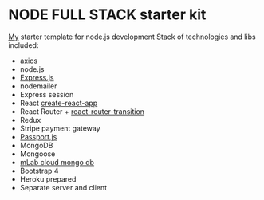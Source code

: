 # NODE FULL STACK starter kit

[My](https://www.upwork.com/fl/olegtsibulnik) starter template for node.js development
Stack of technologies and libs included:
- axios
- node.js
- [Express.js](https://expressjs.com/)
- nodemailer
- Express session
- React [create-react-app](https://github.com/facebookincubator/create-react-app)
- React Router + [react-router-transition](https://github.com/maisano/react-router-transition)
- Redux
- Stripe payment gateway
- [Passport.js](http://www.passportjs.org/)
- MongoDB
- Mongoose
- [mLab cloud mongo db](https://mlab.com/)
- Bootstrap 4
- Heroku prepared
- Separate server and client
